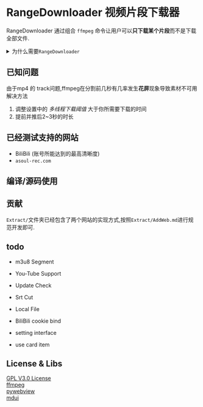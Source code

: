 # RangeDownloader 视频片段下载器

RangeDownloader 通过组合 `ffmpeg` 命令让用户可以**只下载某个片段**而不是下载全部文件.

<details>
<summary> 为什么需要<code>RangeDownloader</code> </summary>
场景分析: 当我们在进行视频创作时,也许<b>只需要其中一小段素材</b>.  </br>
一般来说,创作者可能会选择两种方法: </br>
方法1: 直接下载该文件,之后在本地裁剪</br>
问题: 耗费大量时间</br>
方法2: 录屏 </br>
问题: 画质严重损失 </br>
方法3: Range: seconds</br>
问题: 需要服务器支持,且<b>大多数服务器不支持</b></br>

</details>

## 已知问题
由于mp4 的 track问题,ffmpeg在分割前几秒有几率发生**花屏**现象导致素材不可用
解决方法
1. 调整设置中的 *多线程下载阈值* 大于你所需要下载的时间
2. 提前并推后2~3秒的时长

## 已经测试支持的网站
- BiliBili (账号所能达到的最高清晰度)
- `asoul-rec.com`

## 编译/源码使用


## 贡献
`Extract/`文件夹已经包含了两个网站的实现方式,按照`Extract/AddWeb.md`进行规范开发即可.

## todo
- m3u8 Segment
- You-Tube Support
- Update Check
- Srt Cut
- Local File

- BiliBili cookie bind
- setting interface
- use card item

## License & Libs
[GPL V3.0 License]()  
[ffmpeg]()  
[pywebview]()  
[mdui]()  